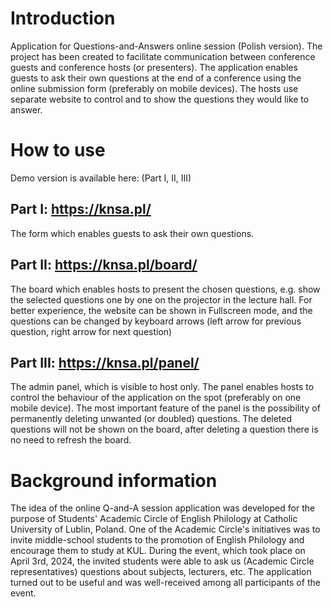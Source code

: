 # Introduction
Application for Questions-and-Answers online session (Polish version).
The project has been created to facilitate communication between conference guests and conference hosts (or presenters).
The application enables guests to ask their own questions at the end of a conference using the online submission form (preferably on mobile devices).
The hosts use separate website to control and to show the questions they would like to answer.

# How to use
Demo version is available here: (Part I, II, III)
## Part I: https://knsa.pl/
The form which enables guests to ask their own questions.

## Part II: https://knsa.pl/board/
The board which enables hosts to present the chosen questions, e.g. show the selected questions one by one on the projector in the lecture hall.
For better experience, the website can be shown in Fullscreen mode, and the questions can be changed by keyboard arrows
(left arrow for previous question, right arrow for next question)

## Part III: https://knsa.pl/panel/
The admin panel, which is visible to host only. The panel enables hosts to control the behaviour of the application on the spot (preferably on one mobile device).
The most important feature of the panel is the possibility of permanently deleting unwanted (or doubled) questions. The deleted questions will not be shown on the board,
after deleting a question there is no need to refresh the board.

# Background information
The idea of the online Q-and-A session application was developed for the purpose of Students' Academic Circle of English Philology at Catholic University of Lublin, Poland.
One of the Academic Circle's initiatives was to invite middle-school students to the promotion of English Philology and encourage them to study at KUL.
During the event, which took place on April 3rd, 2024, the invited students were able to ask us (Academic Circle representatives) questions about subjects, lecturers, etc.
The application turned out to be useful and was well-received among all participants of the event.

